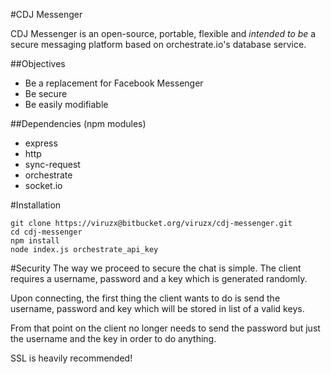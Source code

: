 #CDJ Messenger

CDJ Messenger is an open-source, portable, flexible and *intended to be* a secure messaging platform based on orchestrate.io's database service.

##Objectives

 - Be a replacement for Facebook Messenger
 - Be secure
 - Be easily modifiable

##Dependencies (npm modules)

 - express
 - http
 - sync-request
 - orchestrate
 - socket.io

#Installation

```
git clone https://viruzx@bitbucket.org/viruzx/cdj-messenger.git
cd cdj-messenger
npm install
node index.js orchestrate_api_key
```
#Security
The way we proceed to secure the chat is simple. The client requires a username, password and a key which is generated randomly.

Upon connecting, the first thing the client wants to do is send the username, password and key which will be stored in list of a valid keys.

From that point on the client no longer needs to send the password but just the username and the key in order to do anything.

SSL is heavily recommended!
